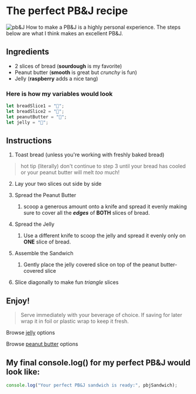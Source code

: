 # The perfect PB&J recipe
![pb&J](https://plus.unsplash.com/premium_photo-1699976107037-f90305ba9c11?q=80&w=1170&auto=format&fit=crop&ixlib=rb-4.0.3&ixid=M3wxMjA3fDB8MHxwaG90by1wYWdlfHx8fGVufDB8fHx8fA%3D%3D)
How to make a PB&J is a highly personal experience. The steps below are what I think makes an excellent PB&J.

## Ingredients 
* 2 slices of bread (**sourdough** is my favorite)
* Peanut butter (**smooth** is great but *crunchy* is fun)
* Jelly (**raspberry** adds a nice tang)

### Here is how my variables would look
```Javascript
let breadSlice1 = "🍞";
let breadSlice2 = "🍞";
let peanutButter = "🥜";
let jelly = "🍇";
```
## Instructions 
1. Toast bread (unless you're working with freshly baked bread)
 > hot tip (literally) don't continue to step 3 until your bread has cooled or your peanut butter will melt *too* much!

2. Lay your two slices out side by side 

3. Spread the Peanut Butter 
    1. scoop a generous amount onto a knife and spread it evenly making sure to cover all the ***edges*** of **BOTH** slices of bread.

4. Spread the Jelly
    1. Use a different knife to scoop the jelly and spread it evenly only on **ONE** slice of bread. 

5. Assemble the Sandwich
    1. Gently place the jelly covered slice on top of the peanut butter-covered slice

6. Slice diagonally to make fun *triangle* slices

## Enjoy!

 > Serve immediately with your beverage of choice. If saving for later wrap it in foil or plastic wrap to keep it fresh.

 Browse [jelly](https://bonnemaman.us/collections/all?srsltid=AfmBOooxt-yGTMRd8fxnmZW1zuf3mKsVJk94b7CPFdOABu-k4ZcHkL4q) options 
 
 Browse [peanut butter](https://www.peanutbutter.com/) options

 ## My final console.log() for my perfect PB&J would look like:
 ```javascript
 console.log("Your perfect PB&J sandwich is ready:", pbjSandwich);
 ```